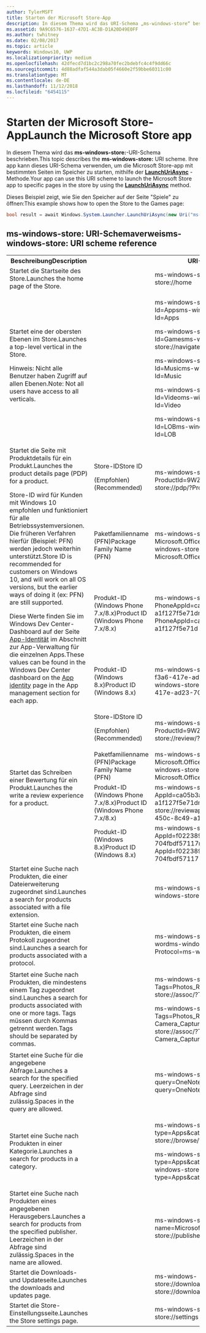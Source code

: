 ```yaml
---
author: TylerMSFT
title: Starten der Microsoft Store-App
description: In diesem Thema wird das URI-Schema „ms-windows-store“ beschrieben. Ihre app kann dieses URI-Schema verwenden, um die Microsoft Store-app mit bestimmten Seiten im Speicher zu starten.
ms.assetid: 9A9C6576-1637-47D1-AC3B-D1A20D49E0FF
ms.author: twhitney
ms.date: 02/08/2017
ms.topic: article
keywords: Windows10, UWP
ms.localizationpriority: medium
ms.openlocfilehash: 42dfecd7d1bc2c298a70fec2bdebfc4c4f9dd66c
ms.sourcegitcommit: 4d88adfaf544a3dab05f4660e2f59bbe60311c00
ms.translationtype: MT
ms.contentlocale: de-DE
ms.lasthandoff: 11/12/2018
ms.locfileid: "6454115"
---
```

# <a name="launch-the-microsoft-store-app"></a><span data-ttu-id="86e89-105">Starten der Microsoft Store-App</span><span class="sxs-lookup"><span data-stu-id="86e89-105">Launch the Microsoft Store app</span></span>



<span data-ttu-id="86e89-106">In diesem Thema wird das **ms-windows-store:**-URI-Schema beschrieben.</span><span class="sxs-lookup"><span data-stu-id="86e89-106">This topic describes the **ms-windows-store:** URI scheme.</span></span> <span data-ttu-id="86e89-107">Ihre app kann dieses URI-Schema verwenden, um die Microsoft Store-app mit bestimmten Seiten im Speicher zu starten, mithilfe der [**LaunchUriAsync**](https://msdn.microsoft.com/library/windows/apps/hh701476) -Methode.</span><span class="sxs-lookup"><span data-stu-id="86e89-107">Your app can use this URI scheme to launch the Microsoft Store app to specific pages in the store by using the [**LaunchUriAsync**](https://msdn.microsoft.com/library/windows/apps/hh701476) method.</span></span>

<span data-ttu-id="86e89-108">Dieses Beispiel zeigt, wie Sie den Speicher auf der Seite "Spiele" zu öffnen:</span><span class="sxs-lookup"><span data-stu-id="86e89-108">This example shows how to open the Store to the Games page:</span></span>

```cs
bool result = await Windows.System.Launcher.LaunchUriAsync(new Uri("ms-windows-store://navigatetopage/?Id=Games"));
```

## <a name="ms-windows-store-uri-scheme-reference"></a><span data-ttu-id="86e89-109">ms-windows-store: URI-Schemaverweis</span><span class="sxs-lookup"><span data-stu-id="86e89-109">ms-windows-store: URI scheme reference</span></span>

<table>
<tr><th><span data-ttu-id="86e89-110">Beschreibung</span><span class="sxs-lookup"><span data-stu-id="86e89-110">Description</span></span></th><th></th><th><span data-ttu-id="86e89-111">URI-Schema</span><span class="sxs-lookup"><span data-stu-id="86e89-111">URI scheme</span></span></th></tr>
<tr><td><span data-ttu-id="86e89-112">Startet die Startseite des Store.</span><span class="sxs-lookup"><span data-stu-id="86e89-112">Launches the home page of the Store.</span></span></td><td /><td><span data-ttu-id="86e89-113">ms-windows-store://home</span><span class="sxs-lookup"><span data-stu-id="86e89-113">ms-windows-store://home</span></span></td></tr>
<tr><td><span data-ttu-id="86e89-114">Startet eine der obersten Ebenen im Store.</span><span class="sxs-lookup"><span data-stu-id="86e89-114">Launches a top-level vertical in the Store.</span></span><p><span data-ttu-id="86e89-115">Hinweis: Nicht alle Benutzer haben Zugriff auf allen Ebenen.</span><span class="sxs-lookup"><span data-stu-id="86e89-115">Note: Not all users have access to all verticals.</span></span></p>
</td><td /><td>
<p><span data-ttu-id="86e89-116">ms-windows-store://navigatetopage/?Id=Apps</span><span class="sxs-lookup"><span data-stu-id="86e89-116">ms-windows-store://navigatetopage/?Id=Apps</span></span> </p>
<p><span data-ttu-id="86e89-117">ms-windows-store://navigatetopage/?Id=Games</span><span class="sxs-lookup"><span data-stu-id="86e89-117">ms-windows-store://navigatetopage/?Id=Games</span></span></p>
<p><span data-ttu-id="86e89-118">ms-windows-store://navigatetopage/?Id=Music</span><span class="sxs-lookup"><span data-stu-id="86e89-118">ms-windows-store://navigatetopage/?Id=Music</span></span></p>
<p><span data-ttu-id="86e89-119">ms-windows-store://navigatetopage/?Id=Video</span><span class="sxs-lookup"><span data-stu-id="86e89-119">ms-windows-store://navigatetopage/?Id=Video</span></span></p>
<p><span data-ttu-id="86e89-120">ms-windows-store://navigatetopage/?Id=LOB</span><span class="sxs-lookup"><span data-stu-id="86e89-120">ms-windows-store://navigatetopage/?Id=LOB</span></span></p>
</td>
</tr>
<tr>
<td rowspan="4"><span data-ttu-id="86e89-121">Startet die Seite mit Produktdetails für ein Produkt.</span><span class="sxs-lookup"><span data-stu-id="86e89-121">Launches the product details page (PDP) for a product.</span></span> <p><span data-ttu-id="86e89-122">Store-ID wird für Kunden mit Windows 10 empfohlen und funktioniert für alle Betriebssystemversionen. Die früheren Verfahren hierfür (Beispiel: PFN) werden jedoch weiterhin unterstützt.</span><span class="sxs-lookup"><span data-stu-id="86e89-122">Store ID is recommended for customers on Windows 10, and will work on all OS versions, but the earlier ways of doing it (ex: PFN) are still supported.</span></span></p>
<p><span data-ttu-id="86e89-123">Diese Werte finden Sie im Windows Dev Center-Dashboard auf der Seite <a href="https://msdn.microsoft.com/library/windows/apps/mt148561.aspx">App-Identität</a> im Abschnitt zur App-Verwaltung für die einzelnen Apps.</span><span class="sxs-lookup"><span data-stu-id="86e89-123">These values can be found in the Windows Dev Center dashboard on the <a href="https://msdn.microsoft.com/library/windows/apps/mt148561.aspx">App identity</a> page in the App management section for each app.</span></span></p>
</td>
<td>
<span data-ttu-id="86e89-124">Store-ID</span><span class="sxs-lookup"><span data-stu-id="86e89-124">Store ID</span></span> <p><span data-ttu-id="86e89-125">(Empfohlen)</span><span class="sxs-lookup"><span data-stu-id="86e89-125">(Recommended)</span></span></p>
</td>
<td>
<p><span data-ttu-id="86e89-126">ms-windows-store://pdp/?ProductId=9WZDNCRFHVJL</span><span class="sxs-lookup"><span data-stu-id="86e89-126">ms-windows-store://pdp/?ProductId=9WZDNCRFHVJL</span></span></p>
</td>
</tr>
<tr>
<td><span data-ttu-id="86e89-127">Paketfamilienname (PFN)</span><span class="sxs-lookup"><span data-stu-id="86e89-127">Package Family Name (PFN)</span></span></td>
<td><span data-ttu-id="86e89-128">ms-windows-store://pdp/?PFN= Microsoft.Office.OneNote_8wekyb3d8bbwe</span><span class="sxs-lookup"><span data-stu-id="86e89-128">ms-windows-store://pdp/?PFN= Microsoft.Office.OneNote_8wekyb3d8bbwe</span></span>
</td>
</tr>
<tr>
<td><span data-ttu-id="86e89-129">Produkt-ID (Windows Phone 7.x/8.x)</span><span class="sxs-lookup"><span data-stu-id="86e89-129">Product ID (Windows Phone 7.x/8.x)</span></span></td>
<td><span data-ttu-id="86e89-130">ms-windows-store://pdp/?PhoneAppId=ca05b3ab-f157-450c-8c49-a1f127f5e71d</span><span class="sxs-lookup"><span data-stu-id="86e89-130">ms-windows-store://pdp/?PhoneAppId=ca05b3ab-f157-450c-8c49-a1f127f5e71d</span></span> </td>
</tr>
<tr>
<td><span data-ttu-id="86e89-131">Produkt-ID (Windows 8.x)</span><span class="sxs-lookup"><span data-stu-id="86e89-131">Product ID (Windows 8.x)</span></span></td>
<td><span data-ttu-id="86e89-132">ms-windows-store://pdp/?AppId=f022389f-f3a6-417e-ad23-704fbdf57117</span><span class="sxs-lookup"><span data-stu-id="86e89-132">ms-windows-store://pdp/?AppId=f022389f-f3a6-417e-ad23-704fbdf57117</span></span>
</td>
</tr>
<tr>
<td rowspan="4"><span data-ttu-id="86e89-133">Startet das Schreiben einer Bewertung für ein Produkt.</span><span class="sxs-lookup"><span data-stu-id="86e89-133">Launches the write a review experience for a product.</span></span></td>
<td><span data-ttu-id="86e89-134">Store-ID</span><span class="sxs-lookup"><span data-stu-id="86e89-134">Store ID</span></span> <p><span data-ttu-id="86e89-135">(Empfohlen)</span><span class="sxs-lookup"><span data-stu-id="86e89-135">(Recommended)</span></span></p></td>
<td><span data-ttu-id="86e89-136">ms-windows-store://review/?ProductId=9WZDNCRFHVJL</span><span class="sxs-lookup"><span data-stu-id="86e89-136">ms-windows-store://review/?ProductId=9WZDNCRFHVJL</span></span> </td>
</tr>
<tr>
<td><span data-ttu-id="86e89-137">Paketfamilienname (PFN)</span><span class="sxs-lookup"><span data-stu-id="86e89-137">Package Family Name (PFN)</span></span></td>
<td><span data-ttu-id="86e89-138">ms-windows-store://review/?PFN= Microsoft.Office.OneNote_8wekyb3d8bbwe</span><span class="sxs-lookup"><span data-stu-id="86e89-138">ms-windows-store://review/?PFN= Microsoft.Office.OneNote_8wekyb3d8bbwe</span></span>
</td>
</tr>
<tr>
<td><span data-ttu-id="86e89-139">Produkt-ID (Windows Phone 7.x/8.x)</span><span class="sxs-lookup"><span data-stu-id="86e89-139">Product ID (Windows Phone 7.x/8.x)</span></span></td>
<td><span data-ttu-id="86e89-140">ms-windows-store://reviewapp/?AppId=ca05b3ab-f157-450c-8c49-a1f127f5e71d</span><span class="sxs-lookup"><span data-stu-id="86e89-140">ms-windows-store://reviewapp/?AppId=ca05b3ab-f157-450c-8c49-a1f127f5e71d</span></span> </td>
</tr>
<tr>
<td><span data-ttu-id="86e89-141">Produkt-ID (Windows 8.x)</span><span class="sxs-lookup"><span data-stu-id="86e89-141">Product ID (Windows 8.x)</span></span></td>
<td><span data-ttu-id="86e89-142">ms-windows-store://review/?AppId=f022389f-f3a6-417e-ad23-704fbdf57117</span><span class="sxs-lookup"><span data-stu-id="86e89-142">ms-windows-store://review/?AppId=f022389f-f3a6-417e-ad23-704fbdf57117</span></span> </td>
</tr>
<tr>
<td><span data-ttu-id="86e89-143">Startet eine Suche nach Produkten, die einer Dateierweiterung zugeordnet sind.</span><span class="sxs-lookup"><span data-stu-id="86e89-143">Launches a search for products associated with a file extension.</span></span> </td>
<td />
<td><span data-ttu-id="86e89-144">ms-windows-store://assoc/?FileExt=pdf</span><span class="sxs-lookup"><span data-stu-id="86e89-144">ms-windows-store://assoc/?FileExt=pdf</span></span>
</td>
</tr>
<tr>
<td><span data-ttu-id="86e89-145">Startet eine Suche nach Produkten, die einem Protokoll zugeordnet sind.</span><span class="sxs-lookup"><span data-stu-id="86e89-145">Launches a search for products associated with a protocol.</span></span></td>
<td />
<td><span data-ttu-id="86e89-146">ms-windows-store://assoc/?Protocol=ms-word</span><span class="sxs-lookup"><span data-stu-id="86e89-146">ms-windows-store://assoc/?Protocol=ms-word</span></span> </td>
</tr>
<tr>
<td><span data-ttu-id="86e89-147">Startet eine Suche nach Produkten, die mindestens einem Tag zugeordnet sind.</span><span class="sxs-lookup"><span data-stu-id="86e89-147">Launches a search for products associated with one or more tags.</span></span> <span data-ttu-id="86e89-148">Tags müssen durch Kommas getrennt werden.</span><span class="sxs-lookup"><span data-stu-id="86e89-148">Tags should be separated by commas.</span></span>
</td>
<td />
<td>
<p><span data-ttu-id="86e89-149">ms-windows-store://assoc/?Tags=Photos_Rich_Media_Edit</span><span class="sxs-lookup"><span data-stu-id="86e89-149">ms-windows-store://assoc/?Tags=Photos_Rich_Media_Edit</span></span> </p>
<p><span data-ttu-id="86e89-150">ms-windows-store://assoc/?Tags=Photos_Rich_Media_Edit, Camera_Capture_App</span><span class="sxs-lookup"><span data-stu-id="86e89-150">ms-windows-store://assoc/?Tags=Photos_Rich_Media_Edit, Camera_Capture_App</span></span></p>
</td>
</tr>
<tr>
<td>
<span data-ttu-id="86e89-151">Startet eine Suche für die angegebene Abfrage.</span><span class="sxs-lookup"><span data-stu-id="86e89-151">Launches a search for the specified query.</span></span> <span data-ttu-id="86e89-152">Leerzeichen in der Abfrage sind zulässig.</span><span class="sxs-lookup"><span data-stu-id="86e89-152">Spaces in the query are allowed.</span></span>
</td>
<td />
<td><span data-ttu-id="86e89-153">ms-windows-store://search/?query=OneNote</span><span class="sxs-lookup"><span data-stu-id="86e89-153">ms-windows-store://search/?query=OneNote</span></span> </td>
</tr>
<tr>
<td><span data-ttu-id="86e89-154">Startet eine Suche nach Produkten in einer Kategorie.</span><span class="sxs-lookup"><span data-stu-id="86e89-154">Launches a search for products in a category.</span></span></td>
<td />
<td>
<p><span data-ttu-id="86e89-155">ms-windows-store://browse/?type=Apps&amp;cat=Productivity</span><span class="sxs-lookup"><span data-stu-id="86e89-155">ms-windows-store://browse/?type=Apps&amp;cat=Productivity</span></span></p>
<p><span data-ttu-id="86e89-156">ms-windows-store://browse/?type=Apps&amp;cat=Health+%26+fitness</span><span class="sxs-lookup"><span data-stu-id="86e89-156">ms-windows-store://browse/?type=Apps&amp;cat=Health+%26+fitness</span></span> </p>
</td>
</tr>
<tr>
<td><span data-ttu-id="86e89-157">Startet eine Suche nach Produkten eines angegebenen Herausgebers.</span><span class="sxs-lookup"><span data-stu-id="86e89-157">Launches a search for products from the specified publisher.</span></span> <span data-ttu-id="86e89-158">Leerzeichen in der Abfrage sind zulässig.</span><span class="sxs-lookup"><span data-stu-id="86e89-158">Spaces in the name are allowed.</span></span>
</td>
<td />
<td><span data-ttu-id="86e89-159">ms-windows-store://publisher/?name=Microsoft Corporation</span><span class="sxs-lookup"><span data-stu-id="86e89-159">ms-windows-store://publisher/?name=Microsoft Corporation</span></span>
</td>
</tr>
<tr><td><span data-ttu-id="86e89-160">Startet die Downloads- und Updateseite.</span><span class="sxs-lookup"><span data-stu-id="86e89-160">Launches the downloads and updates page.</span></span></td>
<td />
<td><span data-ttu-id="86e89-161">ms-windows-store://downloadsandupdates</span><span class="sxs-lookup"><span data-stu-id="86e89-161">ms-windows-store://downloadsandupdates</span></span> </td>
</tr>
<tr>
<td><span data-ttu-id="86e89-162">Startet die Store-Einstellungsseite.</span><span class="sxs-lookup"><span data-stu-id="86e89-162">Launches the Store settings page.</span></span></td>
<td />
<td><span data-ttu-id="86e89-163">ms-windows-store://settings</span><span class="sxs-lookup"><span data-stu-id="86e89-163">ms-windows-store://settings</span></span> </td>
</tr>
</table>

 

 
